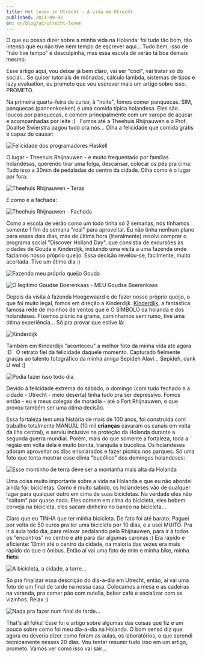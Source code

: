 ```yaml
---
title: Het leven in Utrecht - A vida em Utrecht
published: 2011-09-02
en: en/blog/ac/utrecht-leven
---
```


O que eu posso dizer sobre a minha vida na Holanda: foi tudo tão bom, tão intenso que eu não tive nem tempo de escrever aqui...
Tudo bem, isso de "não tive tempo" é desculpinha, mas essa escola de verão tá boa demais mesmo.

Esse artigo aqui, vou deixar já bem claro, vai ser "cool", vai tratar só do social...
Se quiser tutoriais de mônadas, cálculo lambda, sistemas de tipos e lazy evaluation,
eu prometo que vou escrever mais um artigo sobre isso.
PROMETO.

Na primeira quarta-feira de curso, à "noite", fomos comer panquecas.
SIM, panquecas (pannenkoeken) é uma comida típica holandesa.
Eles são loucos por panquecas, e comem principalmente com um xarope de açúcar e acompanhadas por leite :)  
Fomos até a Theehuis Rhijnauwen e o Prof. Doaitse Swierstra pagou tudo pra nós...
Olha a felicidade que comida grátis é capaz de causar:

![Felicidade dos programadores Haskell](/files/imgs/2011-09_08162011948.jpg)

<!--more-->

O lugar - Theehuis Rhijnauwen - é muito frequentado por famílias holandesas,
querendo tirar uma folga, descansar, colocar os pés pra cima.
Tudo isso a 30min de pedaladas do centro da cidade.
Olha como é o lugar por fora:

![Theehuis Rhijnauwen - Teras](/files/imgs/2011-09_08162011946.jpg)

E como é a fachada:

![Theehuis Rhijnauwen - Fachada](/files/imgs/2011-09_08162011943.jpg)

Como a escola de verão como um todo tinha só 2 semanas, nós tínhamos somente 1 fim de semana "real" para aproveitar.
Eu não tinha nenhum plano para esses dois dias,
mas de última hora (literalmente) resolvi comprar o programa social "Discover Holland Day",
que consistia de excursões às cidades de Gouda e Kinderdijk, incluindo uma visita a uma fazenda onde fazíamos nosso próprio queijo.
Essa decisão revelou-se, facilmente, muito acertada.
Tive um ótimo dia :)

![Fazendo meu próprio queijo Gouda](/files/imgs/2011-09_boerenkaas.jpg)

![O legítimo Goudse Boerenkaas - MEU Goudse Boerenkaas](/files/imgs/2011-09_HPIM5804.jpg)

Depois da visita à fazenda Hoogewaard e de fazer nosso próprio queijo, o que foi muito legal, fomos em direção a Kinderdijk.
[Kinderdijk](http://en.wikipedia.org/wiki/Kinderdijk), a fantástica famosa rede de moinhos de ventos que é O SÍMBOLO da holanda e dos holandeses.
Fizemos picnic na grama, caminhamos sem rumo, tive uma ótima experiência...
Só pra provar que estive lá:

![Kinderdijk](/files/imgs/2011-09_HPIM5862.jpg)

Também em Kinderdijk "aconteceu" a melhor foto da minha vida até agora :D  
O retrato fiel da felicidade daquele momento.
Capturado fielmente graças ao talento fotográfico da minha amiga Sepideh Alavi...
Sepideh, dank U wel :]

![Podia fazer isso todo dia](/files/imgs/2011-09_me_small.jpg)

Devido à felicidade extrema do sábado, o domingo (com tudo fechado e a cidade - Utrecht - meio deserta) tinha tudo pra ser depressivo.
Fomos então - eu e meus colegas de moradia - até o Fort Rhijnauwen, o que provou também ser uma ótima decisão.

Essa fortaleza tem uma história de mais de 100 anos,
foi construída com trabalho totalmente MANUAL (10 mil **crianças** cavaram os canais em volta da ilha central),
e serviu inclusive na proteção da Holanda durante a segunda guerra mundial.
Porém, mais do que somente a fortaleza, toda a região em volta dela é muito bonita, tranquila e bucólica.
Os holandeses adoram aproveitar os dias ensolarados e fazer picnics nos parques.
Só uma foto que tenta mostrar esse clima "bucólico" dos domingos holandeses:

![Esse montinho de terra deve ser a montanha mais alta da Holanda](/files/imgs/2011-09_08212011982.jpg)

Uma coisa muito importante sobre a vida na Holanda e que eu não abordei ainda foi: bicicletas.
Como é muito sabido, os holandeses vão de qualquer lugar para qualquer outro em cima de suas bicicletas.
Na verdade eles não "saltam" por quase nada.
Eles comem em cima da bicicleta, eles bebem cerveja na bicicleta, eles sacam dinheiro no banco na bicicleta...

Claro que eu TINHA que ter minha bicicleta.
De fato foi até barato. Paguei por volta de 50 euros pra ter uma bicicleta por 10 dias, e a usei MUITO.
Pra ir à aula todo dia, para relaxar pedalando pelo Rhijnauwen,
para ir à todos os "encontros" no centro e até para dar algumas caronas :)
Era rápido e eficiente: 13min até o centro da cidade, na maioria das vezes era mais rápido do que o ônibus.
Então aí vai uma foto de mim e minha bike, minha **fiets**:

![A bicicleta, a cidade, a torre...](/files/imgs/2011-09_08232011994.jpg)

Só pra finalizar essa descrição do dia-a-dia em Utrecht, então, aí vai uma foto de um final de tarde na nossa casa.
Colocamos a mesa e as cadeiras na varanda, pra comer pão com nutella, beber café e socializar com os vizinhos.
Relax :)

![Nada pra fazer num final de tarde...](/files/imgs/2011-09_08212011992.jpg)

That's all folks!
Esse foi o artigo sobre algumas das coisas que fiz e um pouco sobre como foi meu dia-a-dia na Holanda.
O bom senso diz que agora eu deveria dizer como foram as aulas, os laboratórios, o que aprendi tecnicamente nesses 20 dias.
Vou tentar resumir tudo isso em um artigo, prometo. Vamos ver como isso vai sair...

